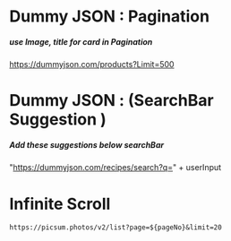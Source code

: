 # Dummy JSON  : Pagination 
##### use Image, title for card in Pagination 

https://dummyjson.com/products?Limit=500



# Dummy JSON : (SearchBar Suggestion )
##### Add these suggestions below searchBar

"https://dummyjson.com/recipes/search?q=" + userInput


# Infinite Scroll

`https://picsum.photos/v2/list?page=${pageNo}&limit=20`
